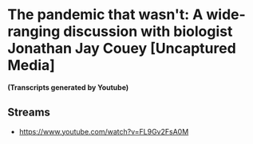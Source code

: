# The pandemic that wasn't: A wide-ranging discussion with biologist Jonathan Jay Couey [Uncaptured Media]

__(Transcripts generated by Youtube)__

## Streams
- https://www.youtube.com/watch?v=FL9Gv2FsA0M

